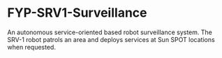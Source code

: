 FYP-SRV1-Surveillance
=====================

An autonomous service-oriented based robot surveillance system. The SRV-1 robot patrols an area and deploys services at Sun SPOT locations when requested.
